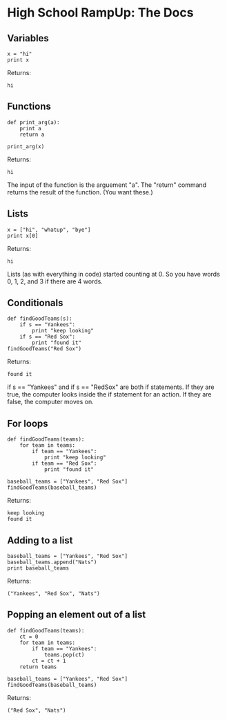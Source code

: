 High School RampUp: The Docs
=========

Variables
---

```
x = "hi"
print x
```
Returns:
```
hi
```

Functions
---

```
def print_arg(a):
	print a
	return a

print_arg(x)
```
Returns:
```
hi
```

The input of the function is the arguement "a".
The "return" command returns the result of the function. (You want these.)

Lists
---

```
x = ["hi", "whatup", "bye"]
print x[0]
```
Returns:
```
hi
```

Lists (as with everything in code) started counting at 0. So you have words 0, 1, 2, and 3 if there are 4 words.

Conditionals
---

```
def findGoodTeams(s):
	if s == "Yankees":
		print "keep looking"
	if s == "Red Sox":
		print "found it"
findGoodTeams("Red Sox")
```
Returns:
```
found it
```

if s == "Yankees" and if s == "RedSox" are both if statements. If they are true, the computer looks inside the if statement for an action. If they are false, the computer moves on.


For loops
---
```
def findGoodTeams(teams):
	for team in teams:
		if team == "Yankees":
			print "keep looking"
		if team == "Red Sox":
			print "found it"

baseball_teams = ["Yankees", "Red Sox"]
findGoodTeams(baseball_teams)
```
Returns:
```
keep looking
found it
```

Adding to a list
---
```
baseball_teams = ["Yankees", "Red Sox"]
baseball_teams.append("Nats")
print baseball_teams
```
Returns:
```
("Yankees", "Red Sox", "Nats")
```

Popping an element out of a list
---
```
def findGoodTeams(teams):
	ct = 0
	for team in teams:
		if team == "Yankees":
			teams.pop(ct)
		ct = ct + 1
	return teams

baseball_teams = ["Yankees", "Red Sox"]
findGoodTeams(baseball_teams)
```
Returns:
```
("Red Sox", "Nats")
```